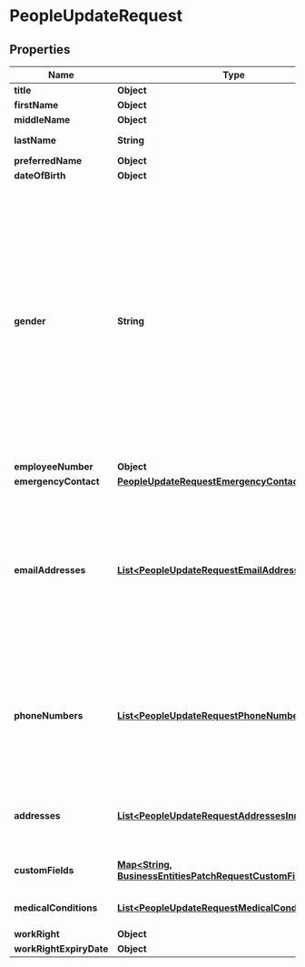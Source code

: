 

# PeopleUpdateRequest


## Properties

| Name | Type | Description | Notes |
|------------ | ------------- | ------------- | -------------|
|**title** | **Object** |  |  [optional] |
|**firstName** | **Object** |  |  [optional] |
|**middleName** | **Object** |  |  [optional] |
|**lastName** | **String** | The [Person&#39;s](https://developers.intellihr.io/docs/v1/) Last Name. |  [optional] |
|**preferredName** | **Object** |  |  [optional] |
|**dateOfBirth** | **Object** |  |  [optional] |
|**gender** | **String** | Human readable string for the [Person&#39;s](https://developers.intellihr.io/docs/v1/) gender, e.g. &#x60;Male&#x60;. Searching is done case-insensitively and &#39;starts-with&#39; e.g. passing &#x60;male&#x60; will match with a [Gender](https://developers.intellihr.io/docs/v1/) called \&quot;Male\&quot; as will \&quot;m\&quot; or \&quot;M\&quot;. If multiple [Genders](https://developers.intellihr.io/docs/v1/) match the first will be chosen. The gender options available are: &#x60;Female&#x60;, &#x60;Male&#x60;, &#x60;Non-binary&#x60;, &#x60;Other&#x60;, &#x60;Undisclosed&#x60;. |  [optional] |
|**employeeNumber** | **Object** |  |  [optional] |
|**emergencyContact** | [**PeopleUpdateRequestEmergencyContact**](PeopleUpdateRequestEmergencyContact.md) |  |  [optional] |
|**emailAddresses** | [**List&lt;PeopleUpdateRequestEmailAddressesInner&gt;**](PeopleUpdateRequestEmailAddressesInner.md) | Information about this [Person&#39;s](https://developers.intellihr.io/docs/v1/) email addresses. This will replace all of their current emails. The provided email addresses will be converted to lowercase. Note that a [Person](https://developers.intellihr.io/docs/v1/) must have at least one primary email address. |  [optional] |
|**phoneNumbers** | [**List&lt;PeopleUpdateRequestPhoneNumbersInner&gt;**](PeopleUpdateRequestPhoneNumbersInner.md) | Information about this [Person&#39;s](https://developers.intellihr.io/docs/v1/) phone numbers. This will replace all of their current phone numbers. Note that a [Person](https://developers.intellihr.io/docs/v1/) must have at least one primary phone number. |  [optional] |
|**addresses** | [**List&lt;PeopleUpdateRequestAddressesInner&gt;**](PeopleUpdateRequestAddressesInner.md) | Information about this [Person&#39;s](https://developers.intellihr.io/docs/v1/) addresses. This will replace all of their current addresses. |  [optional] |
|**customFields** | [**Map&lt;String, BusinessEntitiesPatchRequestCustomFieldsValue&gt;**](BusinessEntitiesPatchRequestCustomFieldsValue.md) | The custom field values for this [Person](https://developers.intellihr.io/docs/v1/) |  [optional] |
|**medicalConditions** | [**List&lt;PeopleUpdateRequestMedicalConditionsInner&gt;**](PeopleUpdateRequestMedicalConditionsInner.md) | The medical conditions that this person has |  [optional] |
|**workRight** | **Object** |  |  [optional] |
|**workRightExpiryDate** | **Object** |  |  [optional] |



